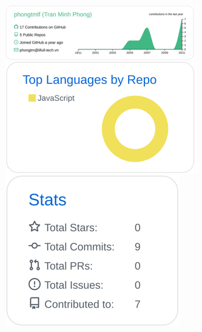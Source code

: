 [![](https://raw.githubusercontent.com/phongtmlf/phongtmlf/main/profile-summary-card-output/vue/0-profile-details.svg)](https://github.com/vn7n24fzkq/github-profile-summary-cards)
[![](https://raw.githubusercontent.com/phongtmlf/phongtmlf/main/profile-summary-card-output/github/1-repos-per-language.svg)](https://github.com/vn7n24fzkq/github-profile-summary-cards)
[![](https://raw.githubusercontent.com/phongtmlf/phongtmlf/main/profile-summary-card-output/github/3-stats.svg)](https://github.com/vn7n24fzkq/github-profile-summary-cards)
